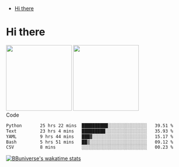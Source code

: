 <!--ts-->
* [Hi there](#hi-there)

<!-- Created by https://github.com/ekalinin/github-markdown-toc -->
<!-- Added by: runner, at: Wed Sep 27 04:19:34 UTC 2023 -->

<!--te-->


# Hi there

<!--
**BBuniverse/BBuniverse** is a ✨ _special_ ✨ repository because its `README.md` (this file) appears on your GitHub profile.

Here are some ideas to get you started:

- 🔭 I’m currently working on ...
- 🌱 I’m currently learning ...
- 👯 I’m looking to collaborate on ...
- 🤔 I’m looking for help with ...
- 💬 Ask me about ...
- 📫 How to reach me: ...
- 😄 Pronouns: ...
- ⚡ Fun fact: ...
-->


<div display="flex">
  <img src="https://github-readme-stats.vercel.app/api?username=BBuniverse&show_icons=true&count_private=true&theme=radical&hide_border=true" height="180"/>
  <img src="https://github-readme-stats.vercel.app/api/top-langs/?username=BBuniverse&layout=compact&theme=radical&hide_border=true" height="180"/>
</div
     

## Code
<!--START_SECTION:waka-->

```txt
Python       25 hrs 22 mins  ██████████░░░░░░░░░░░░░░░   39.51 %
Text         23 hrs 4 mins   █████████░░░░░░░░░░░░░░░░   35.93 %
YAML         9 hrs 44 mins   ███▓░░░░░░░░░░░░░░░░░░░░░   15.17 %
Bash         5 hrs 51 mins   ██▒░░░░░░░░░░░░░░░░░░░░░░   09.12 %
CSV          8 mins          ░░░░░░░░░░░░░░░░░░░░░░░░░   00.23 %
```

<!--END_SECTION:waka-->
     
[![BBuniverse's wakatime stats](https://github-readme-stats.vercel.app/api/wakatime?username=BBuniverse)](https://github.com/anuraghazra/github-readme-stats)
